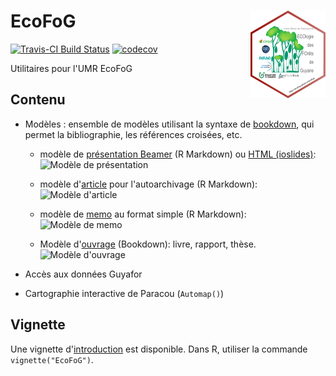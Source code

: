 # EcoFoG <img src="man/figures/logo.png" align="right" alt="" width="120" />

[![Travis-CI Build Status](https://travis-ci.org/EcoFoG/EcoFoG.svg?branch=master)](https://travis-ci.org/EcoFoG/EcoFoG)
[![codecov](https://codecov.io/github/EcoFoG/EcoFoG/branch/master/graphs/badge.svg)](https://codecov.io/github/EcoFoG/EcoFoG) 

Utilitaires pour l'UMR EcoFoG

## Contenu

* Modèles : ensemble de modèles utilisant la syntaxe de [bookdown](https://bookdown.org/yihui/bookdown/), qui permet la bibliographie, les références croisées, etc.

  * modèle de [présentation Beamer](https://ecofog.github.io/EcoFoG/Presentation/Presentation.pdf) (R Markdown) ou [HTML (ioslides)](https://ecofog.github.io/EcoFoG/Presentation/Presentation.html):
![Modèle de présentation](https://ecofog.github.io/EcoFoG/Presentation.png)
  
  * modèle d'[article](https://ecofog.github.io/EcoFoG/Article/introduction.html) pour l'autoarchivage (R Markdown):
![Modèle d'article](https://ecofog.github.io/EcoFoG/Article.png)

  * modèle de [memo](https://ecofog.github.io/EcoFoG/Memo/introduction.html) au format simple (R Markdown):
![Modèle de memo](https://ecofog.github.io/EcoFoG/Memo.png)

  *  Modèle d'[ouvrage](https://ecofog.github.io/EcoFoG/Ouvrage/docs/index.html) (Bookdown): livre, rapport, thèse. 
![Modèle d'ouvrage](https://ecofog.github.io/EcoFoG/Ouvrage.png)

  
* Accès aux données Guyafor
* Cartographie interactive de Paracou (`Automap()`)

## Vignette

Une vignette d'[introduction](https://ecofog.github.io/EcoFoG/) est disponible.
Dans R, utiliser la commande `vignette("EcoFoG")`.
